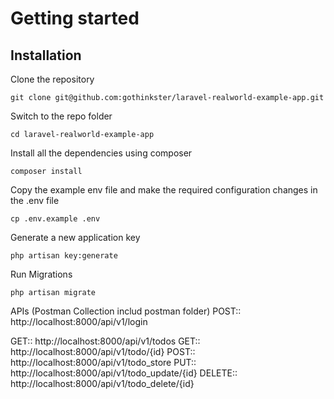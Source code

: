 

# Getting started

## Installation


Clone the repository

    git clone git@github.com:gothinkster/laravel-realworld-example-app.git

Switch to the repo folder

    cd laravel-realworld-example-app

Install all the dependencies using composer

    composer install

Copy the example env file and make the required configuration changes in the .env file

    cp .env.example .env

Generate a new application key

    php artisan key:generate
    
Run Migrations

    php artisan migrate

APIs (Postman Collection includ postman folder)
POST:: http://localhost:8000/api/v1/login

GET:: http://localhost:8000/api/v1/todos
GET:: http://localhost:8000/api/v1/todo/{id}
POST:: http://localhost:8000/api/v1/todo_store
PUT:: http://localhost:8000/api/v1/todo_update/{id}
DELETE:: http://localhost:8000/api/v1/todo_delete/{id}
